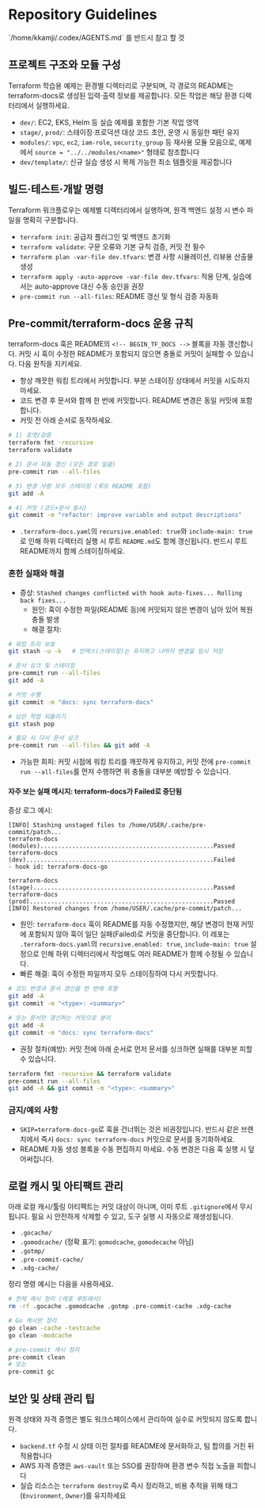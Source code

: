 # Repository Guidelines

<important>
`/home/kkamji/.codex/AGENTS.md` 를 반드시 참고 할 것
</important>

## 프로젝트 구조와 모듈 구성
Terraform 학습용 예제는 환경별 디렉터리로 구분되며, 각 경로의 README는 terraform-docs로 생성된 입력·출력 정보를 제공합니다. 모든 작업은 해당 환경 디렉터리에서 실행하세요.
- `dev/`: EC2, EKS, Helm 등 실습 예제를 포함한 기본 작업 영역
- `stage/`, `prod/`: 스테이징·프로덕션 대상 코드 초안, 운영 시 동일한 패턴 유지
- `modules/`: `vpc`, `ec2`, `iam-role`, `security_group` 등 재사용 모듈 모음으로, 예제에서 `source = "../../modules/<name>"` 형태로 참조합니다
- `dev/template/`: 신규 실습 생성 시 복제 가능한 최소 템플릿을 제공합니다

## 빌드·테스트·개발 명령
Terraform 워크플로우는 예제별 디렉터리에서 실행하며, 원격 백엔드 설정 시 변수 파일을 명확히 구분합니다.
- `terraform init`: 공급자 플러그인 및 백엔드 초기화
- `terraform validate`: 구문 오류와 기본 규칙 검증, 커밋 전 필수
- `terraform plan -var-file dev.tfvars`: 변경 사항 시뮬레이션, 리뷰용 산출물 생성
- `terraform apply -auto-approve -var-file dev.tfvars`: 적용 단계, 실습에서는 auto-approve 대신 수동 승인을 권장
- `pre-commit run --all-files`: README 갱신 및 형식 검증 자동화

## Pre-commit/terraform-docs 운용 규칙
terraform-docs 훅은 README의 `<!-- BEGIN_TF_DOCS -->` 블록을 자동 갱신합니다. 커밋 시 훅이 수정한 README가 포함되지 않으면 충돌로 커밋이 실패할 수 있습니다. 다음 원칙을 지키세요.

- 항상 깨끗한 워킹 트리에서 커밋합니다. 부분 스테이징 상태에서 커밋을 시도하지 마세요.
- 코드 변경 후 문서와 함께 한 번에 커밋합니다. README 변경은 동일 커밋에 포함합니다.
- 커밋 전 아래 순서로 동작하세요.

```bash
# 1) 포맷/검증
terraform fmt -recursive
terraform validate

# 2) 문서 자동 갱신 (모든 경로 일괄)
pre-commit run --all-files

# 3) 변경 사항 모두 스테이징 (루트 README 포함)
git add -A

# 4) 커밋 (코드+문서 동시)
git commit -m "refactor: improve variable and output descriptions"
```

- `.terraform-docs.yaml`의 `recursive.enabled: true`와 `include-main: true`로 인해 하위 디렉터리 실행 시 루트 `README.md`도 함께 갱신됩니다. 반드시 루트 README까지 함께 스테이징하세요.

### 흔한 실패와 해결
- 증상: `Stashed changes conflicted with hook auto-fixes... Rolling back fixes...`
  - 원인: 훅이 수정한 파일(README 등)에 커밋되지 않은 변경이 남아 있어 복원 충돌 발생
  - 해결 절차:

```bash
# 워킹 트리 보호
git stash -u -k   # 인덱스(스테이징)는 유지하고 나머지 변경을 임시 저장

# 문서 싱크 및 스테이징
pre-commit run --all-files
git add -A

# 커밋 수행
git commit -m "docs: sync terraform-docs"

# 남은 작업 되돌리기
git stash pop

# 필요 시 다시 문서 싱크
pre-commit run --all-files && git add -A
```

- 가능한 회피: 커밋 시점에 워킹 트리를 깨끗하게 유지하고, 커밋 전에 `pre-commit run --all-files`를 먼저 수행하면 위 충돌을 대부분 예방할 수 있습니다.

#### 자주 보는 실패 메시지: terraform-docs가 Failed로 중단됨

증상 로그 예시:

```
[INFO] Stashing unstaged files to /home/USER/.cache/pre-commit/patch...
terraform-docs (modules).................................................Passed
terraform-docs (dev).....................................................Failed
- hook id: terraform-docs-go

terraform-docs (stage)...................................................Passed
terraform-docs (prod)....................................................Passed
[INFO] Restored changes from /home/USER/.cache/pre-commit/patch...
```

- 원인: `terraform-docs` 훅이 README를 자동 수정했지만, 해당 변경이 현재 커밋에 포함되지 않아 훅이 일단 실패(Failed)로 커밋을 중단합니다. 이 레포는 `.terraform-docs.yaml`의 `recursive.enabled: true`, `include-main: true` 설정으로 인해 하위 디렉터리에서 작업해도 여러 README가 함께 수정될 수 있습니다.
- 빠른 해결: 훅이 수정한 파일까지 모두 스테이징하여 다시 커밋합니다.

```bash
# 코드 변경과 문서 갱신을 한 번에 포함
git add -A
git commit -m "<type>: <summary>"

# 또는 문서만 갱신하는 커밋으로 분리
git add -A
git commit -m "docs: sync terraform-docs"
```

- 권장 절차(예방): 커밋 전에 아래 순서로 먼저 문서를 싱크하면 실패를 대부분 피할 수 있습니다.

```bash
terraform fmt -recursive && terraform validate
pre-commit run --all-files
git add -A && git commit -m "<type>: <summary>"
```

### 금지/예외 사항
- `SKIP=terraform-docs-go`로 훅을 건너뛰는 것은 비권장입니다. 반드시 같은 브랜치에서 즉시 `docs: sync terraform-docs` 커밋으로 문서를 동기화하세요.
- README 자동 생성 블록을 수동 편집하지 마세요. 수동 변경은 다음 훅 실행 시 덮어써집니다.

## 로컬 캐시 및 아티팩트 관리
아래 로컬 캐시/툴링 아티팩트는 커밋 대상이 아니며, 이미 루트 `.gitignore`에서 무시됩니다. 필요 시 안전하게 삭제할 수 있고, 도구 실행 시 자동으로 재생성됩니다.

- `.gocache/`
- `.gomodcache/` (정확 표기: `gomodcache`, `gomodecache` 아님)
- `.gotmp/`
- `.pre-commit-cache/`
- `.xdg-cache/`

정리 명령 예시는 다음을 사용하세요.

```bash
# 전체 캐시 정리 (레포 루트에서)
rm -rf .gocache .gomodcache .gotmp .pre-commit-cache .xdg-cache

# Go 캐시만 정리
go clean -cache -testcache
go clean -modcache

# pre-commit 캐시 정리
pre-commit clean
# 또는
pre-commit gc
```

## 보안 및 상태 관리 팁
원격 상태와 자격 증명은 별도 워크스페이스에서 관리하여 실수로 커밋되지 않도록 합니다.
- `backend.tf` 수정 시 상태 이전 절차를 README에 문서화하고, 팀 합의를 거친 뒤 적용합니다
- AWS 자격 증명은 `aws-vault` 또는 SSO를 권장하며 환경 변수 직접 노출을 피합니다
- 실습 리소스는 `terraform destroy`로 즉시 정리하고, 비용 추적을 위해 태그(`Environment`, `Owner`)를 유지하세요
